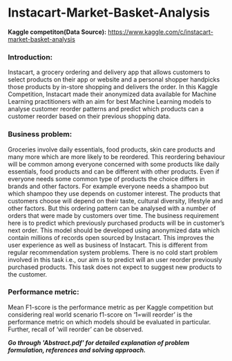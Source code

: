 # Instacart-Market-Basket-Analysis

**Kaggle competiton(Data Source):** https://www.kaggle.com/c/instacart-market-basket-analysis
 
### **Introduction:**
  Instacart, a grocery ordering and delivery app that allows customers to select products on their app or website and a personal shopper handpicks those products by in-store shopping and delivers the order. In this Kaggle Competition, Instacart made their anonymized data available for Machine Learning practitioners with an aim for best Machine Learning models to analyse customer reorder patterns and predict which products can a customer reorder based on their previous shopping data.
  
### **Business problem:**
  Groceries involve daily essentials, food products, skin care products and many more which are more likely to be reordered. This reordering behaviour will be common among everyone concerned with some products like daily essentials, food products and can be different with other products. Even if everyone needs some common type of products the choice differs in brands and other factors. For example everyone needs a shampoo but which shampoo they use depends on customer interest. The products that customers choose will depend on their taste, cultural diversity, lifestyle and other factors. But this ordering pattern can be analysed with a number of orders that were made by customers over time.
  The business requirement here is to predict which previously purchased products will be in customer’s next order. This model should be developed using anonymized data which contain millions of records open sourced by Instacart. This improves the user experience as well as business of Instacart. This is different from regular recommendation system problems. There is no cold start problem involved in this task i.e., our aim is to predict will an user reorder previously purchased products. This task does not expect to suggest new products to the customer.
  
### **Performance metric:** 
  Mean F1-score is the performance metric as per Kaggle competition but considering real world scenario f1-score on ‘1=will reorder’ is the performance metric on which models should be evaluated in particular. Further, recall of ‘will reorder’ can be observed.
  
***Go through 'Abstract.pdf' for detailed explanation of problem formulation, references and solving approach.***  
    

